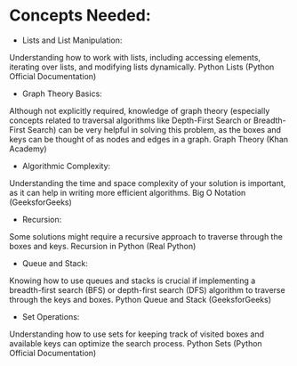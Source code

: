 # Concepts Needed:
* Lists and List Manipulation:

Understanding how to work with lists, including accessing elements, iterating over lists, and modifying lists dynamically.
Python Lists (Python Official Documentation)
* Graph Theory Basics:

Although not explicitly required, knowledge of graph theory (especially concepts related to traversal algorithms like Depth-First Search or Breadth-First Search) can be very helpful in solving this problem, as the boxes and keys can be thought of as nodes and edges in a graph.
Graph Theory (Khan Academy)
* Algorithmic Complexity:

Understanding the time and space complexity of your solution is important, as it can help in writing more efficient algorithms.
Big O Notation (GeeksforGeeks)
* Recursion:

Some solutions might require a recursive approach to traverse through the boxes and keys.
Recursion in Python (Real Python)
* Queue and Stack:

Knowing how to use queues and stacks is crucial if implementing a breadth-first search (BFS) or depth-first search (DFS) algorithm to traverse through the keys and boxes.
Python Queue and Stack (GeeksforGeeks)
* Set Operations:

Understanding how to use sets for keeping track of visited boxes and available keys can optimize the search process.
Python Sets (Python Official Documentation)